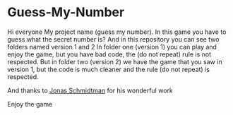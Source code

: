 # Guess-My-Number

Hi everyone
My project name (guess my number).
In this game you have to guess what the secret number is?
And in this repository you can see two folders named version 1 and 2
In folder one (version 1) you can play and enjoy the game, but you have bad code, the (do not repeat) rule is not respected.
But in folder two (version 2) we have the game that you saw in version 1, but the code is much cleaner and the rule (do not repeat) is respected.

And thanks to <a target="_blank" href="https://github.com/jonasschmedtmann">Jonas Schmidtman</a>
for his wonderful work

Enjoy the game
